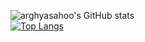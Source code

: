 ![arghyasahoo's GitHub stats](https://github-readme-stats.vercel.app/api?username=arghyasahoo&show_icons=true&theme=radical)
<br/>
[![Top Langs](https://github-readme-stats.vercel.app/api/top-langs/?username=arghyasahoo&layout=compact)](https://github.com/keder-code-hash/github-readme-stats)

